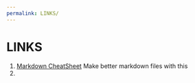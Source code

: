 ```yaml
---
permalink: LINKS/
---
```


# LINKS

1. [Markdown CheatSheet](https://github.com/adam-p/markdown-here/wiki/Markdown-Cheatsheet)
   Make better markdown files with this
2. 
